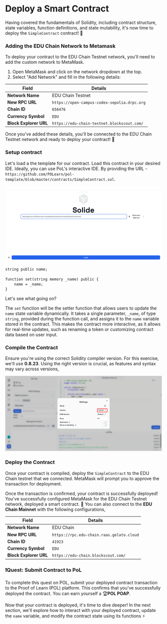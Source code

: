 # Deploy a Smart Contract

Having covered the fundamentals of Solidity, including contract structure, state variables, function definitions, and state mutability, it's now time to deploy the `SimpleContract` contract! 🚀

### Adding the EDU Chain Network to Metamask

To deploy your contract to the EDU Chain Testnet network, you'll need to add the custom network to MetaMask.

1. Open MetaMask and click on the network dropdown at the top.
2. Select "Add Network" and fill in the following details:

| **Field**            | **Details**                                  |
|----------------------|----------------------------------------------|
| **Network Name**      | EDU Chain Testnet                            |
| **New RPC URL**       | `https://open-campus-codex-sepolia.drpc.org` |
| **Chain ID**          | `656476`                                     |
| **Currency Symbol**   | `EDU`                                        |
| **Block Explorer URL**| `https://edu-chain-testnet.blockscout.com/`   |

Once you've added these details, you'll be connected to the EDU Chain Testnet network and ready to deploy your contract! 🎉

### Setup contract

Let's load a the template for our contract. Load this contract in your desired IDE. Ideally, you can use PoL's interactive IDE. By providing the URL - `https://github.com/POLearn/pol-template/blob/master/contracts/SimpleContract.sol`.

![](https://raw.githubusercontent.com/POLearn/pol-template/refs/heads/master/content/assets/images/contract_load.png)

```solidity
string public name;

function set(string memory _name) public {
    name = _name;
}
```

Let's see what going on?

The `set` function will be the setter function that allows users to update the `name` state variable dynamically. It takes a single parameter, `_name`, of type `string`, provided during the function call, and assigns it to the `name` variable stored in the contract. This makes the contract more interactive, as it allows for real-time updates, such as renaming a token or customizing contract data based on user input.

### Compile the Contract

Ensure you're using the correct Solidity compiler version. For this exercise, we'll use **0.8.23**. Using the right version is crucial, as features and syntax may vary across versions,

![](https://raw.githubusercontent.com/POLearn/pol-template/refs/heads/master/content/assets/images/contract_version.png)


### Deploy the Contract

Once your contract is compiled, deploy the `SimpleContract` to the EDU Chain testnet that we connected. MetaMask will prompt you to approve the transaction for deployment.

Once the transaction is confirmed, your contract is successfully deployed! You've successfully configured MetaMask for the EDU Chain Testnet network, deployed a smart contract. 🎉 You can also connect to the **EDU Chain Mainnet** with the following configurations,

| **Field**            | **Details**                                  |
|----------------------|----------------------------------------------|
| **Network Name**      | EDU Chain                            |
| **New RPC URL**       | `https://rpc.edu-chain.raas.gelato.cloud` |
| **Chain ID**          | `41923`                                     |
| **Currency Symbol**   | `EDU`                                        |
| **Block Explorer URL**| `https://edu-chain.blockscout.com/`   |

### ❗Quest: Submit Contract to PoL

To complete this quest on POL, submit your deployed contract transaction to the Proof of Learn (POL) platform. This confirms that you've successfully deployed the contract. You can earn yourself a 🏆**POL POAP**.
 
Now that your contract is deployed, it's time to dive deeper! In the next section, we'll explore how to interact with your deployed contract, update the `name` variable, and modify the contract state using its functions ⚡